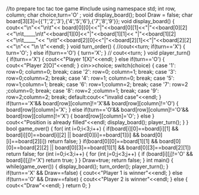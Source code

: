 //to prepare toc tac toe game
#include<iostream>
using namespace std;
int row, column;
char choice,turn='O' ;
void display_board();
bool Draw = false;
char board[3][3]={{'1','2','3'},{'4','5','6'},{'7','8','9'}};
void display_board()
{
cout<<"\n"<<"\n\t"<< 
board[0][0]<<"|"<<board[0][1]<<"|"<<board[0][2]<<"\n\t_____\n\t"<<board[1][0]<<"|"<<board[1][1]<<
"|"<<board[1][2]<<"\n\t_____"<< "\n\t"<<board[2][0]<<"|"<<board[2][1]<<"|"<<board[2][2]<<"\n"<< 
"\n \t"<<endl;
}
void turn_order()
{
 //cout<<turn;
 if(turn=='X')
 {
 turn='O';
 }
else if(turn=='O')
 {
 turn='X';
 }
 // cout<<turn;
}
void player_turn()
{
 if(turn=='X')
 {
 cout<<"Player 1[X]"<<endl;
 }
 else if(turn=='O')
 {
 cout<<"Player 2[O]"<<endl;
 }
 cin>>choice;
 switch(choice)
{
 case '1': row=0; column=0;
 break;
case '2': row=0; column=1;
 break;
case '3': row=0;column=2;
break;
case '4': row=1; column=0;
 break;
case '5': row=1;column=1;
 break;
case '6': row=1;column=2;
 break;
case '7': row=2 ;column=0;
 break;
case '8': row=2 ;column=1;
 break;
case '9': row=2;column=2;
 break;
 default:cout<<"invalid case"<<endl;
}
if(turn=='X'&& board[row][column]!='X'&& board[row][column]!='O')
{
 board[row][column]='X';
}
else if(turn=='O'&& board[row][column]!='O'&& board[row][column]!='X')
{
 board[row][column]='O';
}
else
}
cout<<"Position is already filled"<<endl;
 display_board();
 player_turn();
}
}
bool game_over()
{
 for( int i=0;i<3;i++)
 {
 if(board[i][0]==board[i][1] && board[i][0]==board[i][2] || board[0][i]==board[1][i] && 
board[0][i]==board[2][i])
 return false;
 }
 if(board[0][0]==board[1][1] && board[0][0]==board[2][2] || board[0][3]==board[1][1] && 
board[0][3]==board[2][1])
 return false;
for (int i=0;i<3;i++)
 {
 for (int j=0;j<3;j++)
 {
 if (board[i][j]!='O' && board[i][j]!='X')
 return true;
}
 }
 Draw=true;
 return false;
}
int main()
{
while(game_over())
{
 display_board();
 turn_order();
 player_turn();
}
if(turn=='X' && Draw==false)
{
 cout<<"Player 1 is winner"<<endl;
}
else if(turn=='O' && Draw==false)
{
 cout<<"Player 2 is winner"<<endl;
}
else
{
cout<<"Draw"<<endl;
}
return 0;
}
